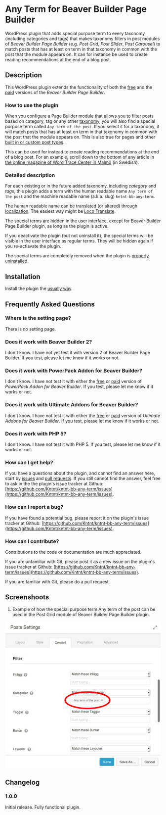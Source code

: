 # Any Term for Beaver Builder Page Builder

WordPress plugin that adds special purpose term to every taxonomy (including categories and tags) that makes taxonomy filters in post modules of *Beaver Builder Page Builder* (e.g. *Post Grid*, *Post Slider*, *Post Carousel*) to match posts that has at least on term in that taxonomy in common with the post that the module appears on. It can for instance be used to create reading recommendations at the end of a blog post.

## Description

This WordPress plugin extends the functionality of both the [free](https://wordpress.org/plugins/beaver-builder-lite-version/) and the [paid](https://www.wpbeaverbuilder.com/) versions of the *Beaver Builder Page Builder*.

### How to use the plugin

When you configure a Page Builder module that allows you to filter posts based on category, tag or any other [taxonomy](https://codex.wordpress.org/Taxonomies), you will also find a special purpose term called `Any term of the post`. If you select it for a taxonomy, it will match posts that has at least on term in that taxonomy in common with the post that the module appears on. This is also true for pages and other [built in or custom post types](https://codex.wordpress.org/Post_Types).

This can be used for instead to create reading recommendations at the end of a blog post. For an example, scroll down to the bottom of any article in [the online magazine of Word Trace Center in Malmö](https://www.wtcmalmo.se/magasinet/sex-tips-att-lyckas-internationellt/2599) (in Swedish).

### Detailed description

For each existing or in the future added taxonomy, including *category* and *tags*, this plugin adds a term with the human readable name `Any term of the post` and the machine readable name (a.k.a. slug) `kntnt-bb-any-term`.

The human readable name can be translated (or altered) through [localization](https://developer.wordpress.org/plugins/internationalization/localization/). The easiest way might be [Loco Translate](https://wordpress.org/plugins/loco-translate/).

The special terms are hidden in the user interface, except for Beaver Builder Page Builder plugin, as long as the plugin is active.

If you deactivate the plugin (but not uninstall it), the special terms will be visible in the user interface as regular terms. They will be hidden again if you re-actiavate the plugin.

The special terms are completely removed when the plugin is [properly uninstalled](https://codex.wordpress.org/Managing_Plugins#Uninstalling_Plugins).

## Installation

Install the plugin the [usually way](https://codex.wordpress.org/Managing_Plugins#Installing_Plugins).

## Frequently Asked Questions

### Where is the setting page?

There is no setting page.

### Does it work with Beaver Builder 2?

I don't know. I have not yet test it with version 2 of Beaver Builder Page Builder. If you test, please let me know if it works or not.

### Does it work with PowerPack Addon for Beaver Builder?

I don't know. I have not test it with either the [free](https://wordpress.org/plugins/ultimate-addons-for-beaver-builder-lite/) or [paid](https://wpbeaveraddons.com/) version of *PowerPack Addon for Beaver Builder*. If you test, please let me know if it works or not.

### Does it work with Ultimate Addons for Beaver Builder?

I don't know. I have not test it with either the [free](https://wordpress.org/plugins/powerpack-addon-for-beaver-builder/) or [paid](https://www.ultimatebeaver.com/) version of *Ultimate Addons for Beaver Builder*. If you test, please let me know if it works or not.

### Does it work with PHP 5?

I don't know. I have not test it with PHP 5. If you test, please let me know if it works or not.

### How can I get help?

If you have a questions about the plugin, and cannot find an answer here, start by [issues](https://github.com/Kntnt/kntnt-bb-any-term/issues) and [pull requests](https://github.com/Kntnt/kntnt-bb-any-term/pulls). If you still cannot find the answer, feel free to ask in the the plugin's issue tracker at Github: [https://github.com/Kntnt/kntnt-bb-any-term/issues](https://github.com/Kntnt/kntnt-bb-any-term/issues).

### How can I report a bug?

If you have found a potential bug, please report it on the plugin's issue tracker at Github: [https://github.com/Kntnt/kntnt-bb-any-term/issues](https://github.com/Kntnt/kntnt-bb-any-term/issues).

### How can I contribute?

Contributions to the code or documentation are much appreciated.

If you are unfamiliar with Git, please post it as a new issue on the plugin's issue tracker at Github: [https://github.com/Kntnt/kntnt-bb-any-term/issues](https://github.com/Kntnt/kntnt-bb-any-term/issues).

If you are familiar with Git, please do a pull request.

## Screenshoots

1. Example of how the special purpose term Any term of the post can be used in the Post Grid module of Beaver Builder Page Builder plugin.

![](assets/screenshoot-1.png)

## Changelog

### 1.0.0

Initial release. Fully functional plugin.
